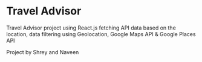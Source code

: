 # Travel Advisor
Travel Advisor project using React.js fetching API data based on the location, data filtering using Geolocation, Google Maps API &amp; Google Places API


Project by Shrey and Naveen
